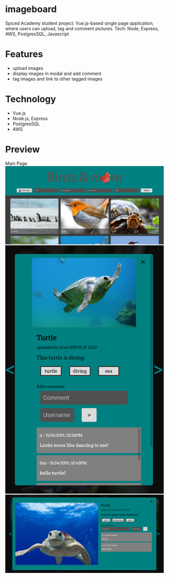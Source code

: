 # imageboard
Spiced Academy student project: Vue.js-based single page application, where users can upload, tag and comment pictures. Tech: Node, Express, AWS, PostgresSQL, Javascript

# Features

- upload images
- display images in modal and add comment
- tag images and link to other tagged images  

# Technology
- Vue.js
- Node.js, Express
- PostgresSQL
- AWS
  
# Preview
Main Page
<img src="/public/img/imageboard_overview.jpg" />
<img src="/public/img/imageboard_mobile.png" />
<img src="/public/img/imageboard_modal.png" />


